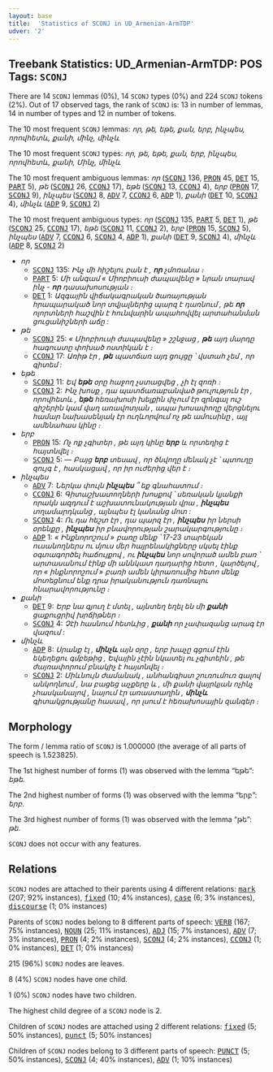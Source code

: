 ```yaml
---
layout: base
title:  'Statistics of SCONJ in UD_Armenian-ArmTDP'
udver: '2'
---
```


## Treebank Statistics: UD_Armenian-ArmTDP: POS Tags: `SCONJ`

There are 14 `SCONJ` lemmas (0%), 14 `SCONJ` types (0%) and 224 `SCONJ` tokens (2%).
Out of 17 observed tags, the rank of `SCONJ` is: 13 in number of lemmas, 14 in number of types and 12 in number of tokens.

The 10 most frequent `SCONJ` lemmas: <em>որ, թե, եթե, քան, երբ, ինչպես, որովհետև, քանի, մինչ, մինչև</em>

The 10 most frequent `SCONJ` types:  <em>որ, թե, եթե, քան, երբ, ինչպես, որովհետև, քանի, Մինչ, մինչև</em>

The 10 most frequent ambiguous lemmas: <em>որ</em> (<tt><a href="hy_armtdp-pos-SCONJ.html">SCONJ</a></tt> 136, <tt><a href="hy_armtdp-pos-PRON.html">PRON</a></tt> 45, <tt><a href="hy_armtdp-pos-DET.html">DET</a></tt> 15, <tt><a href="hy_armtdp-pos-PART.html">PART</a></tt> 5), <em>թե</em> (<tt><a href="hy_armtdp-pos-SCONJ.html">SCONJ</a></tt> 26, <tt><a href="hy_armtdp-pos-CCONJ.html">CCONJ</a></tt> 17), <em>եթե</em> (<tt><a href="hy_armtdp-pos-SCONJ.html">SCONJ</a></tt> 13, <tt><a href="hy_armtdp-pos-CCONJ.html">CCONJ</a></tt> 4), <em>երբ</em> (<tt><a href="hy_armtdp-pos-PRON.html">PRON</a></tt> 17, <tt><a href="hy_armtdp-pos-SCONJ.html">SCONJ</a></tt> 9), <em>ինչպես</em> (<tt><a href="hy_armtdp-pos-SCONJ.html">SCONJ</a></tt> 8, <tt><a href="hy_armtdp-pos-ADV.html">ADV</a></tt> 7, <tt><a href="hy_armtdp-pos-CCONJ.html">CCONJ</a></tt> 6, <tt><a href="hy_armtdp-pos-ADP.html">ADP</a></tt> 1), <em>քանի</em> (<tt><a href="hy_armtdp-pos-DET.html">DET</a></tt> 10, <tt><a href="hy_armtdp-pos-SCONJ.html">SCONJ</a></tt> 4), <em>մինչև</em> (<tt><a href="hy_armtdp-pos-ADP.html">ADP</a></tt> 9, <tt><a href="hy_armtdp-pos-SCONJ.html">SCONJ</a></tt> 2)

The 10 most frequent ambiguous types:  <em>որ</em> (<tt><a href="hy_armtdp-pos-SCONJ.html">SCONJ</a></tt> 135, <tt><a href="hy_armtdp-pos-PART.html">PART</a></tt> 5, <tt><a href="hy_armtdp-pos-DET.html">DET</a></tt> 1), <em>թե</em> (<tt><a href="hy_armtdp-pos-SCONJ.html">SCONJ</a></tt> 25, <tt><a href="hy_armtdp-pos-CCONJ.html">CCONJ</a></tt> 17), <em>եթե</em> (<tt><a href="hy_armtdp-pos-SCONJ.html">SCONJ</a></tt> 11, <tt><a href="hy_armtdp-pos-CCONJ.html">CCONJ</a></tt> 2), <em>երբ</em> (<tt><a href="hy_armtdp-pos-PRON.html">PRON</a></tt> 15, <tt><a href="hy_armtdp-pos-SCONJ.html">SCONJ</a></tt> 5), <em>ինչպես</em> (<tt><a href="hy_armtdp-pos-ADV.html">ADV</a></tt> 7, <tt><a href="hy_armtdp-pos-CCONJ.html">CCONJ</a></tt> 6, <tt><a href="hy_armtdp-pos-SCONJ.html">SCONJ</a></tt> 4, <tt><a href="hy_armtdp-pos-ADP.html">ADP</a></tt> 1), <em>քանի</em> (<tt><a href="hy_armtdp-pos-DET.html">DET</a></tt> 9, <tt><a href="hy_armtdp-pos-SCONJ.html">SCONJ</a></tt> 4), <em>մինչև</em> (<tt><a href="hy_armtdp-pos-ADP.html">ADP</a></tt> 8, <tt><a href="hy_armtdp-pos-SCONJ.html">SCONJ</a></tt> 2)


* <em>որ</em>
  * <tt><a href="hy_armtdp-pos-SCONJ.html">SCONJ</a></tt> 135: <em>Ինչ մի հիշելու բան է , <b>որ</b> չմոռանա ։</em>
  * <tt><a href="hy_armtdp-pos-PART.html">PART</a></tt> 5: <em>Մի անգամ « Միոբիուսի ժապավենը » նրան տարավ ինչ - <b>որ</b> դասախոսության ։</em>
  * <tt><a href="hy_armtdp-pos-DET.html">DET</a></tt> 1: <em>Ազգային վիճակագրական ծառայության հրապարակած նոր տվյալներից պարզ է դառնում , թե <b>որ</b> ոլորտների հաշվին է հունվարին ապահովվել արտահանման ցուցանիշների աճը :</em>
* <em>թե</em>
  * <tt><a href="hy_armtdp-pos-SCONJ.html">SCONJ</a></tt> 25: <em>« Միոբիուսի ժապավենը » շշնջաց , <b>թե</b> այդ մարդը հագուստը փոխած ոստիկան է ։</em>
  * <tt><a href="hy_armtdp-pos-CCONJ.html">CCONJ</a></tt> 17: <em>Առիթ էր , <b>թե</b> պատճառ այդ ցույցը ՝ վստահ չեմ , որ գիտեմ :</em>
* <em>եթե</em>
  * <tt><a href="hy_armtdp-pos-SCONJ.html">SCONJ</a></tt> 11: <em>Եվ <b>եթե</b> օրը հաջող չստացվեց , չի էլ զոռի ։</em>
  * <tt><a href="hy_armtdp-pos-CCONJ.html">CCONJ</a></tt> 2: <em>Ինչ խոսք , դա պատճառաբանված թուլություն էր , որովհետև , <b>եթե</b> հեռախոսի խելքին փչում էր զրնգալ ուշ գիշերին կամ վաղ առավոտյան , ապա խոսափողը վերցնելու համար նախասենյակ էր ուղևորվում ոչ թե ամուսինը , այլ ամենահաս կինը ։</em>
* <em>երբ</em>
  * <tt><a href="hy_armtdp-pos-PRON.html">PRON</a></tt> 15: <em>Ոչ ոք չգիտեր , թե այդ կինը <b>երբ</b> և որտեղից է հայտնվել ։</em>
  * <tt><a href="hy_armtdp-pos-SCONJ.html">SCONJ</a></tt> 5: <em>— Բայց <b>երբ</b> տեսավ , որ ծնվողը մենակ չէ ՝ պտուղը զույգ է , հասկացավ , որ իր ուժերից վեր է ։</em>
* <em>ինչպես</em>
  * <tt><a href="hy_armtdp-pos-ADV.html">ADV</a></tt> 7: <em>Ներկա փուլն <b>ինչպես</b> ՞ եք գնահատում ։</em>
  * <tt><a href="hy_armtdp-pos-CCONJ.html">CCONJ</a></tt> 6: <em>Գիտաշխատողների խոսքով ՝ սեռական կյանքի որակն ազդում է աշխատունակության վրա , <b>ինչպես</b> տղամարդկանց , այնպես էլ կանանց մոտ :</em>
  * <tt><a href="hy_armtdp-pos-SCONJ.html">SCONJ</a></tt> 4: <em>Ու դա հեշտ էր , դա պարզ էր , <b>ինչպես</b> իր ներսի օրենքը , <b>ինչպես</b> իր բնավորության շարակարգությունը ։</em>
  * <tt><a href="hy_armtdp-pos-ADP.html">ADP</a></tt> 1: <em>« Ինքնորոշում » բառը մենք ՝ 17-23 տարեկան ուսանողներս ու մյուս մեր հայրենակիցները սկսել էինք օգտագործել հաճույքով , ու <b>ինչպես</b> նոր սովորած ամեն բառ ՝ արտասանում էինք մի աննկատ դադարից հետո , կարծելով , որ « ինքնորոշում » բառի ամեն կիրառումից հետո մենք մոտեցնում ենք դրա իրականություն դառնալու հնարավորությունը ։</em>
* <em>քանի</em>
  * <tt><a href="hy_armtdp-pos-DET.html">DET</a></tt> 9: <em>Երբ նա գյուղ է մտել , այնտեղ եղել են մի <b>քանի</b> ցաքուցրիվ խրճիթներ ։</em>
  * <tt><a href="hy_armtdp-pos-SCONJ.html">SCONJ</a></tt> 4: <em>Չէի հասնում հետևից , <b>քանի</b> որ չափազանց արագ էր վազում :</em>
* <em>մինչև</em>
  * <tt><a href="hy_armtdp-pos-ADP.html">ADP</a></tt> 8: <em>Սրանք էլ , <b>մինչև</b> այն օրը , երբ խաչը գցում էին եկեղեցու գմբեթից , Եվային չէին նկատել ու չգիտեին , թե ժայռափորում բնակիչ է հայտնվել ։</em>
  * <tt><a href="hy_armtdp-pos-SCONJ.html">SCONJ</a></tt> 2: <em>Միևնույն ժամանակ , անհանգիստ շուռումուռ գալով անկողնում , նա բացեց աչքերը և , մի քանի վայրկյան ոչինչ չհասկանալով , նայում էր առաստաղին , <b>մինչև</b> գիտակցությանը հասավ , որ լսում է հեռախոսային զանգեր ։</em>

## Morphology

The form / lemma ratio of `SCONJ` is 1.000000 (the average of all parts of speech is 1.523825).

The 1st highest number of forms (1) was observed with the lemma “եթե”: <em>եթե</em>.

The 2nd highest number of forms (1) was observed with the lemma “երբ”: <em>երբ</em>.

The 3rd highest number of forms (1) was observed with the lemma “թե”: <em>թե</em>.

`SCONJ` does not occur with any features.


## Relations

`SCONJ` nodes are attached to their parents using 4 different relations: <tt><a href="hy_armtdp-dep-mark.html">mark</a></tt> (207; 92% instances), <tt><a href="hy_armtdp-dep-fixed.html">fixed</a></tt> (10; 4% instances), <tt><a href="hy_armtdp-dep-case.html">case</a></tt> (6; 3% instances), <tt><a href="hy_armtdp-dep-discourse.html">discourse</a></tt> (1; 0% instances)

Parents of `SCONJ` nodes belong to 8 different parts of speech: <tt><a href="hy_armtdp-pos-VERB.html">VERB</a></tt> (167; 75% instances), <tt><a href="hy_armtdp-pos-NOUN.html">NOUN</a></tt> (25; 11% instances), <tt><a href="hy_armtdp-pos-ADJ.html">ADJ</a></tt> (15; 7% instances), <tt><a href="hy_armtdp-pos-ADV.html">ADV</a></tt> (7; 3% instances), <tt><a href="hy_armtdp-pos-PRON.html">PRON</a></tt> (4; 2% instances), <tt><a href="hy_armtdp-pos-SCONJ.html">SCONJ</a></tt> (4; 2% instances), <tt><a href="hy_armtdp-pos-CCONJ.html">CCONJ</a></tt> (1; 0% instances), <tt><a href="hy_armtdp-pos-DET.html">DET</a></tt> (1; 0% instances)

215 (96%) `SCONJ` nodes are leaves.

8 (4%) `SCONJ` nodes have one child.

1 (0%) `SCONJ` nodes have two children.

The highest child degree of a `SCONJ` node is 2.

Children of `SCONJ` nodes are attached using 2 different relations: <tt><a href="hy_armtdp-dep-fixed.html">fixed</a></tt> (5; 50% instances), <tt><a href="hy_armtdp-dep-punct.html">punct</a></tt> (5; 50% instances)

Children of `SCONJ` nodes belong to 3 different parts of speech: <tt><a href="hy_armtdp-pos-PUNCT.html">PUNCT</a></tt> (5; 50% instances), <tt><a href="hy_armtdp-pos-SCONJ.html">SCONJ</a></tt> (4; 40% instances), <tt><a href="hy_armtdp-pos-ADV.html">ADV</a></tt> (1; 10% instances)

